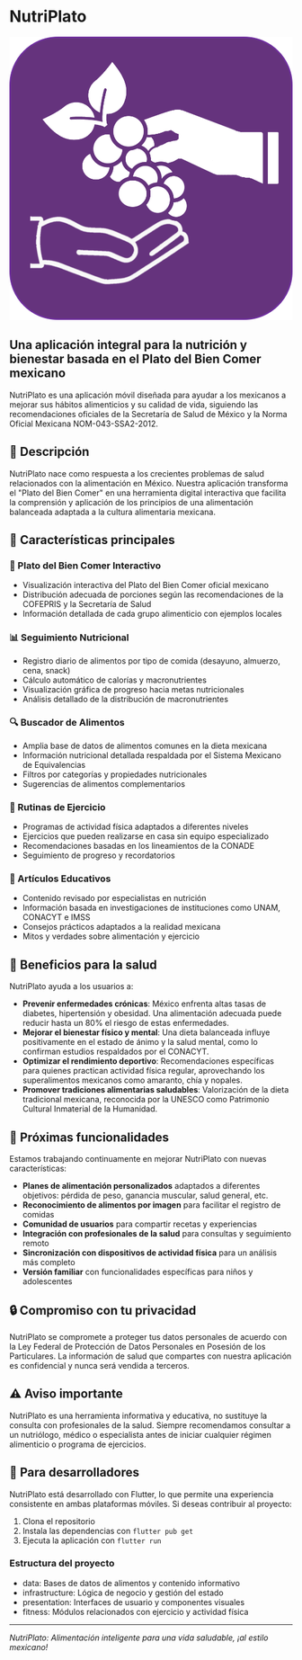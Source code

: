 # NutriPlato

![Logo de NutriPlato](lib/data/img/logo_nutriplato.png)

## Una aplicación integral para la nutrición y bienestar basada en el Plato del Bien Comer mexicano

NutriPlato es una aplicación móvil diseñada para ayudar a los mexicanos a mejorar sus hábitos alimenticios y su calidad de vida, siguiendo las recomendaciones oficiales de la Secretaría de Salud de México y la Norma Oficial Mexicana NOM-043-SSA2-2012.

## 🌮 Descripción

NutriPlato nace como respuesta a los crecientes problemas de salud relacionados con la alimentación en México. Nuestra aplicación transforma el "Plato del Bien Comer" en una herramienta digital interactiva que facilita la comprensión y aplicación de los principios de una alimentación balanceada adaptada a la cultura alimentaria mexicana.

## 🥑 Características principales

### 🍎 Plato del Bien Comer Interactivo
- Visualización interactiva del Plato del Bien Comer oficial mexicano
- Distribución adecuada de porciones según las recomendaciones de la COFEPRIS y la Secretaría de Salud
- Información detallada de cada grupo alimenticio con ejemplos locales

### 📊 Seguimiento Nutricional
- Registro diario de alimentos por tipo de comida (desayuno, almuerzo, cena, snack)
- Cálculo automático de calorías y macronutrientes
- Visualización gráfica de progreso hacia metas nutricionales
- Análisis detallado de la distribución de macronutrientes

### 🔍 Buscador de Alimentos
- Amplia base de datos de alimentos comunes en la dieta mexicana
- Información nutricional detallada respaldada por el Sistema Mexicano de Equivalencias
- Filtros por categorías y propiedades nutricionales
- Sugerencias de alimentos complementarios

### 💪 Rutinas de Ejercicio
- Programas de actividad física adaptados a diferentes niveles
- Ejercicios que pueden realizarse en casa sin equipo especializado
- Recomendaciones basadas en los lineamientos de la CONADE
- Seguimiento de progreso y recordatorios

### 📰 Artículos Educativos
- Contenido revisado por especialistas en nutrición
- Información basada en investigaciones de instituciones como UNAM, CONACYT e IMSS
- Consejos prácticos adaptados a la realidad mexicana
- Mitos y verdades sobre alimentación y ejercicio

## 🌵 Beneficios para la salud

NutriPlato ayuda a los usuarios a:

- **Prevenir enfermedades crónicas**: México enfrenta altas tasas de diabetes, hipertensión y obesidad. Una alimentación adecuada puede reducir hasta un 80% el riesgo de estas enfermedades.
- **Mejorar el bienestar físico y mental**: Una dieta balanceada influye positivamente en el estado de ánimo y la salud mental, como lo confirman estudios respaldados por el CONACYT.
- **Optimizar el rendimiento deportivo**: Recomendaciones específicas para quienes practican actividad física regular, aprovechando los superalimentos mexicanos como amaranto, chía y nopales.
- **Promover tradiciones alimentarias saludables**: Valorización de la dieta tradicional mexicana, reconocida por la UNESCO como Patrimonio Cultural Inmaterial de la Humanidad.

## 🚀 Próximas funcionalidades

Estamos trabajando continuamente en mejorar NutriPlato con nuevas características:

- **Planes de alimentación personalizados** adaptados a diferentes objetivos: pérdida de peso, ganancia muscular, salud general, etc.
- **Reconocimiento de alimentos por imagen** para facilitar el registro de comidas
- **Comunidad de usuarios** para compartir recetas y experiencias
- **Integración con profesionales de la salud** para consultas y seguimiento remoto
- **Sincronización con dispositivos de actividad física** para un análisis más completo
- **Versión familiar** con funcionalidades específicas para niños y adolescentes

## 🔒 Compromiso con tu privacidad

NutriPlato se compromete a proteger tus datos personales de acuerdo con la Ley Federal de Protección de Datos Personales en Posesión de los Particulares. La información de salud que compartes con nuestra aplicación es confidencial y nunca será vendida a terceros.

## ⚠️ Aviso importante

NutriPlato es una herramienta informativa y educativa, no sustituye la consulta con profesionales de la salud. Siempre recomendamos consultar a un nutriólogo, médico o especialista antes de iniciar cualquier régimen alimenticio o programa de ejercicios.

## 🔧 Para desarrolladores

NutriPlato está desarrollado con Flutter, lo que permite una experiencia consistente en ambas plataformas móviles. Si deseas contribuir al proyecto:

1. Clona el repositorio
2. Instala las dependencias con `flutter pub get`
3. Ejecuta la aplicación con `flutter run`

### Estructura del proyecto

- data: Bases de datos de alimentos y contenido informativo
- infrastructure: Lógica de negocio y gestión del estado
- presentation: Interfaces de usuario y componentes visuales
- fitness: Módulos relacionados con ejercicio y actividad física

---

*NutriPlato: Alimentación inteligente para una vida saludable, ¡al estilo mexicano!*